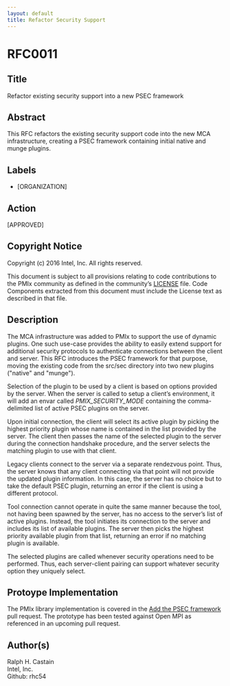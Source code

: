 ```yaml
---
layout: default
title: Refactor Security Support
---
```


RFC0011
=======

Title
-----

Refactor existing security support into a new PSEC framework

Abstract
--------

This RFC refactors the existing security support code into the new MCA
infrastructure, creating a PSEC framework containing initial native and
munge plugins.

Labels
------

-   \[ORGANIZATION\]

Action
------

\[APPROVED\]

Copyright Notice
----------------

Copyright (c) 2016 Intel, Inc. All rights reserved.

This document is subject to all provisions relating to code
contributions to the PMIx community as defined in the community’s
[LICENSE](https://github.com/pmix/RFCs/tree/master/LICENSE) file. Code
Components extracted from this document must include the License text as
described in that file.

Description
-----------

The MCA infrastructure was added to PMIx to support the use of dynamic
plugins. One such use-case provides the ability to easily extend support
for additional security protocols to authenticate connections between
the client and server. This RFC introduces the PSEC framework for that
purpose, moving the existing code from the src/sec directory into two
new plugins ("native" and "munge").

Selection of the plugin to be used by a client is based on options
provided by the server. When the server is called to setup a client’s
environment, it will add an envar called *PMIX\_SECURITY\_MODE*
containing the comma-delimited list of active PSEC plugins on the
server.

Upon initial connection, the client will select its active plugin by
picking the highest priority plugin whose name is contained in the list
provided by the server. The client then passes the name of the selected
plugin to the server during the connection handshake procedure, and the
server selects the matching plugin to use with that client.

Legacy clients connect to the server via a separate rendezvous point.
Thus, the server knows that any client connecting via that point will
not provide the updated plugin information. In this case, the server has
no choice but to take the default PSEC plugin, returning an error if the
client is using a different protocol.

Tool connection cannot operate in quite the same manner because the
tool, not having been spawned by the server, has no access to the
server’s list of active plugins. Instead, the tool initiates its
connection to the server and includes its list of available plugins. The
server then picks the highest priority available plugin from that list,
returning an error if no matching plugin is available.

The selected plugins are called whenever security operations need to be
performed. Thus, each server-client pairing can support whatever
security option they uniquely select.

Protoype Implementation
-----------------------

The PMIx library implementation is covered in the [Add the PSEC
framework](https://github.com/pmix/master/pull/137) pull request. The
prototype has been tested against Open MPI as referenced in an upcoming
pull request.

Author(s)
---------

Ralph H. Castain  
Intel, Inc.  
Github: rhc54


